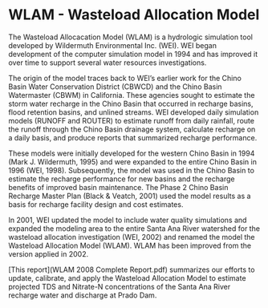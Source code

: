 # WLAM - Wasteload Allocation Model

The Wasteload Allocacation Model (WLAM) is a hydrologic simulation tool developed by Wildermuth Environmental Inc. (WEI). WEI began development of the computer simulation model in 1994 and has improved it over time to support several water resources investigations.
   
The origin of the model traces back to WEI’s earlier work for the Chino Basin Water Conservation District (CBWCD) and the Chino Basin Watermaster (CBWM) in California. These agencies sought to estimate the storm water recharge in the Chino Basin that occurred in recharge basins, flood retention basins, and unlined streams. WEI developed daily simulation models (RUNOFF and ROUTER) to estimate runoff from daily rainfall, route the runoff through the Chino Basin drainage system, calculate recharge on a daily basis, and produce reports that summarized recharge performance. 

These models were initially developed for the western Chino Basin in 1994 (Mark J. Wildermuth, 1995) and were expanded to the entire Chino Basin in 1996 (WEI, 1998). Subsequently, the model was used in the Chino Basin to estimate the recharge performance for new basins and the recharge benefits of improved basin maintenance. The Phase 2 Chino Basin Recharge Master Plan (Black & Veatch, 2001) used the model results as a basis for recharge facility design and cost estimates. 

In 2001, WEI updated the model to include water quality simulations and expanded the modeling area to the entire Santa Ana River watershed for the wasteload allocation investigation (WEI, 2002) and renamed the model the Wasteload Allocation Model (WLAM). WLAM has been improved from the version applied in 2002.

[This report](WLAM 2008 Complete Report.pdf) summarizes our efforts to update, calibrate, and apply the Wasteload Allocation Model to estimate projected TDS and Nitrate-N concentrations of the Santa Ana River recharge water and discharge at Prado Dam.

